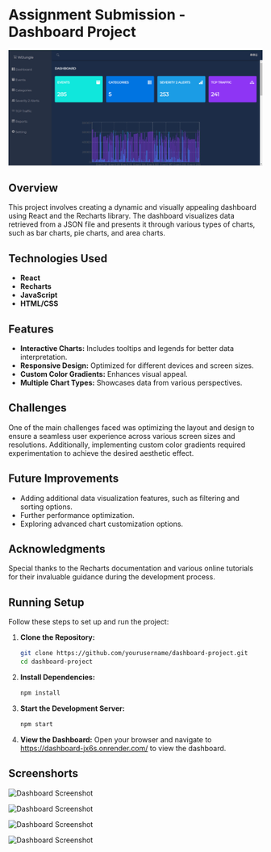 # Assignment Submission - Dashboard Project

![Dashboard Banner](images/1.png)

## Overview
This project involves creating a dynamic and visually appealing dashboard using React and the Recharts library. The dashboard visualizes data retrieved from a JSON file and presents it through various types of charts, such as bar charts, pie charts, and area charts.

## Technologies Used

- **React**
- **Recharts**
- **JavaScript**
- **HTML/CSS**

## Features

- **Interactive Charts:** Includes tooltips and legends for better data interpretation.
- **Responsive Design:** Optimized for different devices and screen sizes.
- **Custom Color Gradients:** Enhances visual appeal.
- **Multiple Chart Types:** Showcases data from various perspectives.

## Challenges
One of the main challenges faced was optimizing the layout and design to ensure a seamless user experience across various screen sizes and resolutions. Additionally, implementing custom color gradients required experimentation to achieve the desired aesthetic effect.

## Future Improvements
- Adding additional data visualization features, such as filtering and sorting options.
- Further performance optimization.
- Exploring advanced chart customization options.

## Acknowledgments
Special thanks to the Recharts documentation and various online tutorials for their invaluable guidance during the development process.

## Running Setup

Follow these steps to set up and run the project:

1. **Clone the Repository:**
   ```bash
   git clone https://github.com/yourusername/dashboard-project.git
   cd dashboard-project

2. **Install Dependencies:**
   ```bash
   npm install

   
3. **Start the Development Server:**
   ```bash
   npm start
   
4. **View the Dashboard:**
     Open your browser and navigate to https://dashboard-jx6s.onrender.com/ to view the dashboard. 


## Screenshorts

![Dashboard Screenshot](images/2.png)

![Dashboard Screenshot](images/3.png)

![Dashboard Screenshot](images/4.png)

![Dashboard Screenshot](images/5.png)

